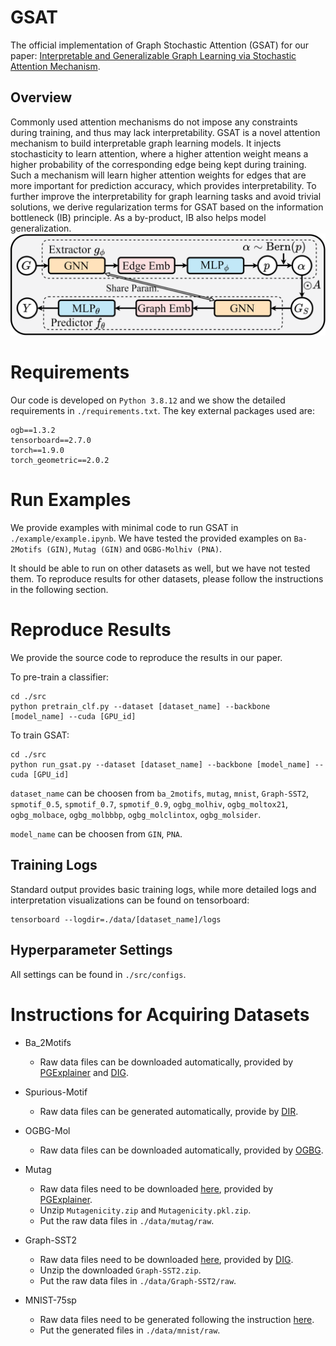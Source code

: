 # GSAT
The official implementation of Graph Stochastic Attention (GSAT) for our paper: [Interpretable and Generalizable Graph Learning via Stochastic Attention Mechanism](https://arxiv.org/abs/2201.12987).

## Overview
Commonly used attention mechanisms do not impose any constraints during training, and thus may lack interpretability. GSAT is a novel attention mechanism to build interpretable graph learning models. It injects stochasticity to learn attention, where a higher attention weight means a higher probability of the corresponding edge being kept during training. Such a mechanism will learn higher attention weights for edges that are more important for prediction accuracy, which provides interpretability. To further improve the interpretability for graph learning tasks and avoid trivial solutions, we derive regularization terms for GSAT based on the information bottleneck (IB) principle. As a by-product, IB also helps model generalization.
![GSAT](./data/arch.png)


# Requirements
Our code is developed on `Python 3.8.12` and we show the detailed requirements in `./requirements.txt`. The key external packages used are:
```
ogb==1.3.2
tensorboard==2.7.0
torch==1.9.0
torch_geometric==2.0.2
```

# Run Examples
We provide examples with minimal code to run GSAT in `./example/example.ipynb`. We have tested the provided examples on `Ba-2Motifs (GIN)`, `Mutag (GIN)`  and `OGBG-Molhiv (PNA)`.

It should be able to run on other datasets as well, but we have not tested them. To reproduce results for other datasets, please follow the instructions in the following section.

# Reproduce Results
We provide the source code to reproduce the results in our paper.

To pre-train a classifier:
```
cd ./src
python pretrain_clf.py --dataset [dataset_name] --backbone [model_name] --cuda [GPU_id]
```

To train GSAT:
```
cd ./src
python run_gsat.py --dataset [dataset_name] --backbone [model_name] --cuda [GPU_id]
```

`dataset_name` can be choosen from `ba_2motifs`, `mutag`, `mnist`, `Graph-SST2`, `spmotif_0.5`, `spmotif_0.7`, `spmotif_0.9`, `ogbg_molhiv`, `ogbg_moltox21`, `ogbg_molbace`, `ogbg_molbbbp`, `ogbg_molclintox`, `ogbg_molsider`.

`model_name` can be choosen from `GIN`, `PNA`.


## Training Logs
Standard output provides basic training logs, while more detailed logs and interpretation visualizations can be found on tensorboard:
```
tensorboard --logdir=./data/[dataset_name]/logs
```

## Hyperparameter Settings
All settings can be found in `./src/configs`.

# Instructions for Acquiring Datasets
- Ba_2Motifs
    - Raw data files can be downloaded automatically, provided by [PGExplainer](https://arxiv.org/abs/2011.04573) and [DIG](https://github.com/divelab/DIG).

- Spurious-Motif
    - Raw data files can be generated automatically, provide by [DIR](https://openreview.net/forum?id=hGXij5rfiHw).

- OGBG-Mol
    - Raw data files can be downloaded automatically, provided by [OGBG](https://ogb.stanford.edu/).

- Mutag
    - Raw data files need to be downloaded [here](https://github.com/flyingdoog/PGExplainer/tree/master/dataset), provided by [PGExplainer](https://arxiv.org/abs/2011.04573).
    - Unzip `Mutagenicity.zip` and `Mutagenicity.pkl.zip`.
    - Put the raw data files in `./data/mutag/raw`.

- Graph-SST2
    - Raw data files need to be downloaded [here](https://drive.google.com/drive/folders/1dt0aGMBvCEUYzaG00TYu1D03GPO7305z), provided by [DIG](https://github.com/divelab/DIG).
    - Unzip the downloaded `Graph-SST2.zip`.
    - Put the raw data files in `./data/Graph-SST2/raw`.

- MNIST-75sp
    - Raw data files need to be generated following the instruction [here](https://github.com/bknyaz/graph_attention_pool/blob/master/scripts/mnist_75sp.sh).
    - Put the generated files in `./data/mnist/raw`.
